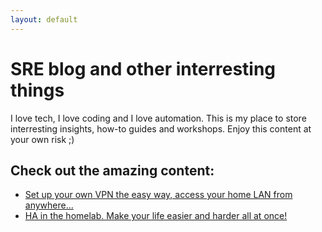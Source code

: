 ```yaml
---
layout: default
---
```


# SRE blog and other interresting things

I love tech, I love coding and I love automation.
This is my place to store interresting insights, how-to guides and workshops.
Enjoy this content at your own risk ;)

## Check out the amazing content:

* [Set up your own VPN the easy way, access your home LAN from anywhere...](blog_posts/wireguard.md)
* [HA in the homelab. Make your life easier and harder all at once!](blog_posts/homelab_ha_edition.md)